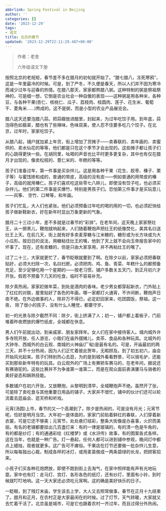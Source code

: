 ```yaml
---
abbrlink: Spring Festival in Beijing
author: ''
categories: []
date: '2023-12-29'
tags:
- 语文
title: 北京的春节
updated: '2023-12-29T22:11:29.487+08:00'
---
```

> 作者：老舍
>
> 六年级语文下册

按照北京的老规矩，春节差不多在腊月的初旬就开始了。“腊七腊八，冻死寒鸦”，这是一年里最冷的时候。可是，到了严冬，不久便是春天，所以人们并不因为寒冷而减少过年与迎春的热情。在腊八那天，家家都熬腊八粥。这种特制的粥是祭祖祭神的，可是细一想，它倒是农业社会一种自傲的表现——这种粥是用各种米，各种豆，与各种干果(杏仁、核桃仁、瓜子、荔枝肉、桂圆肉、莲子、花生米、葡萄干、菱角米……)熬成的。这不是粥，而是小型的农业产品展览会。

腊八这天还要泡腊八蒜。把蒜瓣放进醋里，封起来，为过年吃饺子用。到年底，蒜泡得色如翡翠，醋也有了些辣味，色味双美，使人忍不住要多吃几个饺子。在北京，过年时，家家吃饺子。

从腊八起，铺户就加紧上年货，街上增加了货摊子——卖春联的、卖年画的、卖蜜供的、卖水仙花的等等，他们都是只在这个季节才会出现的。这些摊子都让孩子们的心跳得更快一些。在胡同里，吆喝的声音也比平时更多更复杂，其中也有仅在腊月才出现的，像卖松枝的、薏仁米的、年糕的等等。

孩子们准备过年，第一件事是买杂拌儿。这是用各种干果（花生、胶枣、榛子、栗子等）与蜜饯掺和成的，普通的带皮，高级的没有皮——例如普通的用带皮的榛子，高级的就用榛仁。孩子们喜欢吃这些零七八碎儿，即使没有饺子吃，也必须买杂拌儿。他们的第二件事是买爆竹，特别是男孩子们。恐怕第三件事才是买玩意儿——风筝、  空竹、口琴等，和年画。

孩子们忙乱，大人们也紧张。他们必须预备过年吃的喝的用的一切，也必须赶快给孩子做新鞋新衣，好在新年时显出万象更新的气象。

腊月二十三过小年，差不多就是过春节的“彩排”。在老年间，这天晚上家家祭灶王，从一擦黑儿，鞭炮就响起来，人们随着鞭炮声把灶王的纸像焚化，美其名曰送灶王上天。在前几天，街上就有好多卖麦芽糖与江米糖的，糖形或为长方块或为大小瓜形。按旧日的说法，用糖粘住灶王的嘴，他到了天上就不会向玉帝报告家中的坏事了。现在，还有卖糖的，但是只由大家享用，并不再粘灶王的嘴了。

过了二十三，大家就更忙了，春节眨眼就要到了啊。在除夕以前，家家必须把春联贴好，必须大扫除一次，名曰扫房。必须把肉、鸡、鱼、青菜、年糕什么的都预备充足，至少足够吃用一个星期的——按老习惯，铺户多数关五天门，到正月初六才开张。假若不预备下几天的吃食，临时不容易补充。

除夕真热闹。家家赶做年菜，到处是酒肉的香味。老少男女都穿起新衣，门外贴上了红红的对联，屋里贴好了各色的年画，哪一家都灯火通宵，不许间断，鞭炮声日夜不绝。在外边做事的人，除非万不得已，必定赶回家来，吃团圆饭，祭祖。这一夜，  除了很小的孩子，没有什么人睡觉，都要守岁。

初一的光景与除夕截然不同：除夕，街上挤满了人；初一，铺户都上着板子，门前堆着昨夜燃放的爆竹纸皮，全城都在休息。

男人们午前就出动，到亲戚家、朋友家拜年。女人们在家中接待客人。城内城外许多寺院开放，任人游览，小贩们在庙外摆摊儿，卖茶、食品和各种玩具。北城外的大钟寺、西城外的白云观、南城的火神庙(厂甸)是最有名的。可是，开庙最初的两三天，并不十分热闹，因为人们正忙着彼此贺年，无暇顾及。到了初五初六，庙会开始风光起来。孩子们特别热心去逛，为的是到城外看看野景，可以骑毛驴，还能买到那些新年特有的玩具。白云观外的广场上有赛轿车赛马的，在老年间，据说还有赛骆驼的。这些比赛并不为争谁第一谁第二，而是在观众面前表演骡马与骑者的美好姿态和娴熟技能。

多数铺户在初六开张，又放鞭炮，从黎明到清早，全城鞭炮声不绝。虽然开了张，可是除了卖吃食与其他重要日用品的铺子，大家并不很忙，铺中的伙计们还可以轮流着去逛庙会、逛天桥和听戏。

元宵(汤圆)上市，春节的又一个高潮到了。除夕是热闹的，可是没有月光；元宵节呢，恰好是明月当空。大年初一是体面的，家家门前贴着鲜红的春联，人们穿着新衣裳，可是它还不够美；元宵节，处处悬灯结彩，整条大街像是办喜事，火炽而美丽。有名的老铺都要挂出几百盏灯来：有的一律是玻璃的，有的清一色是牛角的，有的都是纱灯；有的通通彩绘《红楼梦》或《水浒传》故事，有的图案各式各样。这在当年，也就是一种广告。灯一悬起，任何人都可以进到铺中参观，晚间灯中都点上蜡烛，观者就更多。这广告可不庯俗。干果店在灯节还要做一批杂拌儿生意，所以每每独出心裁，制成各样的冰灯，或用麦苗做成一两条碧绿的长龙，把顾客招来。

小孩子们买各种花炮燃放，即使不跑到街上去淘气，在家中照样能有声有光地玩耍。家中也有灯：走马灯、宫灯、各形各色的纸灯，还有纱灯，里面有小铃，到时候就叮叮地响。这一天大家还必须吃元宵啊。这的确是美好快乐的日子。

一眨眼，到了残灯末庙，学生该去上学，大人又去照常做事，春节在正月十九结束了。腊月和正月，在农村正是大家最闲在的时候。过了灯节，天气转暖，大家就又去忙着干活了。北京虽是城市，可是它也跟着农村一齐过年，而且过得分外热闹。

